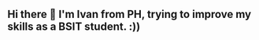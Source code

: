 ## Hi there 👋 I'm Ivan from PH, trying to improve my skills as a BSIT student. :))

<!--
**N4vv1/N4vv1** is a ✨ _special_ ✨ repository because its `README.md` (this file) appears on your GitHub profile.

Here are some ideas to get you started:

-->
